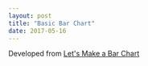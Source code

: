 ```yaml
---
layout: post
title: "Basic Bar Chart"
date: 2017-05-16
---
```


Developed from [Let's Make a Bar Chart](https://bost.ocks.org/mike/bar/)

<style>

	#example rect {
	  fill: steelblue;
	}

	#example text {
	  fill: white;
	  font: 10px sans-serif;
	  text-anchor: end;
	}

</style>

<svg class="bar-chart"></svg>

<script src="https://d3js.org/d3.v3.min.js" charset="utf-8"></script>
<script src="https://ajander.github.io/js/first-viz-code.js"></script>